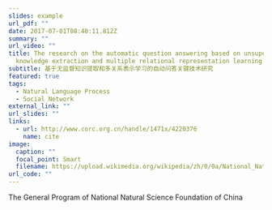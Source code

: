 ```yaml
---
slides: example
url_pdf: ""
date: 2017-07-01T08:40:11.812Z
summary: ""
url_video: ""
title: The research on the automatic question answering based on unsupervised
  knowledge extraction and multiple relational representation learning
subtitle: 基于无监督知识提取和多关系表示学习的自动问答关键技术研究
featured: true
tags:
  - Natural Language Process
  - Social Network
external_link: ""
url_slides: ""
links:
  - url: http://www.corc.org.cn/handle/1471x/4220376
    name: cite
image:
  caption: ""
  focal_point: Smart
  filename: https://upload.wikimedia.org/wikipedia/zh/0/0a/National_Natural_Science_Foundation_of_China_logo.png
url_code: ""
---
```

The General Program of National Natural Science Foundation of China
